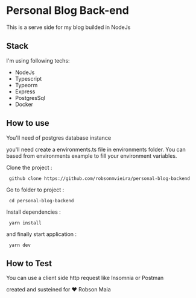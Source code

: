 # Personal Blog Back-end

 This is a serve side for my blog builded in NodeJs

## Stack

I'm using following techs:

- NodeJs
- Typescript
- Typeorm
- Express
- PostgresSql
- Docker

## How to use
  You'll need of postgres database instance

  you'll need create a environments.ts file in environments folder. You can based from environments example to fill your environment variables.

 Clone the project :
 ```
  github clone https://github.com/robsonmvieira/personal-blog-backend
 ```
 Go to folder to project :
 ```
  cd personal-blog-backend
 ```
 Install dependencies :
 ```
  yarn install
 ```
 and finally start application :
 ```
  yarn dev
 ```
## How to Test

You can use a client side http request like Insomnia or Postman

created and susteined for :heart: Robson Maia
